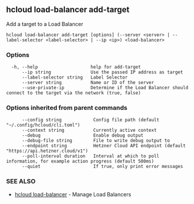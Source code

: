 ## hcloud load-balancer add-target

Add a target to a Load Balancer

```
hcloud load-balancer add-target [options] (--server <server> | --label-selector <label-selector> | --ip <ip>) <load-balancer>
```

### Options

```
  -h, --help                    help for add-target
      --ip string               Use the passed IP address as target
      --label-selector string   Label Selector
      --server string           Name or ID of the server
      --use-private-ip          Determine if the Load Balancer should connect to the target via the network (true, false)
```

### Options inherited from parent commands

```
      --config string            Config file path (default "~/.config/hcloud/cli.toml")
      --context string           Currently active context
      --debug                    Enable debug output
      --debug-file string        File to write debug output to
      --endpoint string          Hetzner Cloud API endpoint (default "https://api.hetzner.cloud/v1")
      --poll-interval duration   Interval at which to poll information, for example action progress (default 500ms)
      --quiet                    If true, only print error messages
```

### SEE ALSO

* [hcloud load-balancer](hcloud_load-balancer.md)	 - Manage Load Balancers
